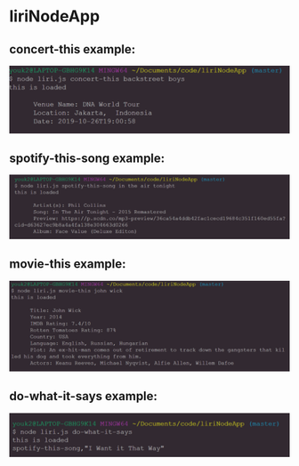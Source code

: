 # liriNodeApp

## concert-this example:
![concert-this](/assets/images/concert-this.PNG)

## spotify-this-song example:
![spotify-this-song](/assets/images/spotify-this-song.PNG)

## movie-this example:
![movie-this](/assets/images/movie-this.PNG)

## do-what-it-says example:
![do-what-it-says](/assets/images/do-what-it-says.PNG)
